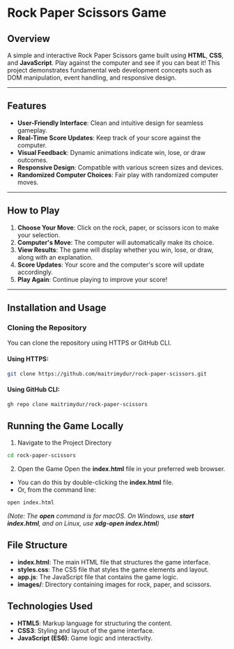 # Rock Paper Scissors Game

## Overview

A simple and interactive Rock Paper Scissors game built using **HTML**, **CSS**, and **JavaScript**. Play against the computer and see if you can beat it! This project demonstrates fundamental web development concepts such as DOM manipulation, event handling, and responsive design.

---

## Features

- **User-Friendly Interface**: Clean and intuitive design for seamless gameplay.
- **Real-Time Score Updates**: Keep track of your score against the computer.
- **Visual Feedback**: Dynamic animations indicate win, lose, or draw outcomes.
- **Responsive Design**: Compatible with various screen sizes and devices.
- **Randomized Computer Choices**: Fair play with randomized computer moves.

---

## How to Play

1. **Choose Your Move**: Click on the rock, paper, or scissors icon to make your selection.
2. **Computer's Move**: The computer will automatically make its choice.
3. **View Results**: The game will display whether you win, lose, or draw, along with an explanation.
4. **Score Updates**: Your score and the computer's score will update accordingly.
5. **Play Again**: Continue playing to improve your score!

---

## Installation and Usage

### Cloning the Repository

You can clone the repository using HTTPS or GitHub CLI.

#### Using HTTPS:

```bash
git clone https://github.com/maitrimydur/rock-paper-scissors.git
```

#### Using GitHub CLI: 

```bash
gh repo clone maitrimydur/rock-paper-scissors
```

## Running the Game Locally
1. Navigate to the Project Directory

```bash
cd rock-paper-scissors
```
2. Open the Game
Open the **index.html** file in your preferred web browser.
- You can do this by double-clicking the **index.html** file.
- Or, from the command line:

```bash
open index.html
```
_(Note: The **open** command is for macOS. On Windows, use **start index.html**, and on Linux, use **xdg-open index.html**)_

## File Structure
- **index.html**: The main HTML file that structures the game interface.
- **styles.css**: The CSS file that styles the game elements and layout.
- **app.js**: The JavaScript file that contains the game logic.
- **images/**: Directory containing images for rock, paper, and scissors.

## Technologies Used
- **HTML5**: Markup language for structuring the content.
- **CSS3**: Styling and layout of the game interface.
- **JavaScript (ES6)**: Game logic and interactivity.


